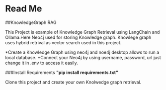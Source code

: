 # **Read Me**

##KnowledgeGraph RAG 

This Project is example of Knowledge Graph Retrieval using LangChain and Ollama.Here Neo4j used for storing Knowledge graph.
Knowlege graph uses hybrid retrival as vector search used in this project.


*Create a Knowledge Graph using neo4j and noe4j desktop allows to run a local database.
*Connect your Neo4j by using username, password, url just change it in .env to access it easily.

###Install Requirements
**"pip install requirements.txt"**

Clone this project and create your own Knolwedge graph retrieval.
